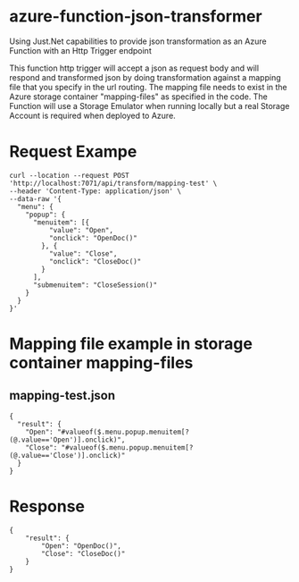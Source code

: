 # azure-function-json-transformer
Using Just.Net capabilities to provide json transformation as an Azure Function with an Http Trigger endpoint

This function http trigger will accept a json as request body and will respond and transformed json by doing transformation against a mapping file that you specify in the url routing. The mapping file needs to exist in the Azure storage container "mapping-files" as specified in the code. The Function will use a Storage Emulator when running locally but a real Storage Account is required when deployed to Azure.

# Request Exampe
```
curl --location --request POST 'http://localhost:7071/api/transform/mapping-test' \
--header 'Content-Type: application/json' \
--data-raw '{
  "menu": {
    "popup": {
      "menuitem": [{
          "value": "Open",
          "onclick": "OpenDoc()"
        }, {
          "value": "Close",
          "onclick": "CloseDoc()"
        }
      ],
	  "submenuitem": "CloseSession()"
    }
  }
}'
```

# Mapping file example in storage container mapping-files

## mapping-test.json

```
{
  "result": {
    "Open": "#valueof($.menu.popup.menuitem[?(@.value=='Open')].onclick)",
    "Close": "#valueof($.menu.popup.menuitem[?(@.value=='Close')].onclick)"
  }
}
```


# Response

```
{
    "result": {
        "Open": "OpenDoc()",
        "Close": "CloseDoc()"
    }
}
```
